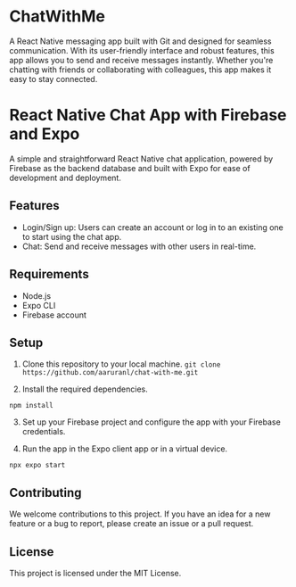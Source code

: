 # ChatWithMe
A React Native messaging app built with Git and designed for seamless communication. With its user-friendly interface and robust features, this app allows you to send and receive messages instantly. Whether you're chatting with friends or collaborating with colleagues, this app makes it easy to stay connected.

# React Native Chat App with Firebase and Expo

A simple and straightforward React Native chat application, powered by Firebase as the backend database and built with Expo for ease of development and deployment. 

## Features

- Login/Sign up: Users can create an account or log in to an existing one to start using the chat app.
- Chat: Send and receive messages with other users in real-time.

## Requirements

- Node.js
- Expo CLI
- Firebase account

## Setup

1. Clone this repository to your local machine.
`git clone https://github.com/aaruranl/chat-with-me.git`

2. Install the required dependencies.

`npm install`

3. Set up your Firebase project and configure the app with your Firebase credentials.

5. Run the app in the Expo client app or in a virtual device.

`npx expo start`


## Contributing

We welcome contributions to this project. If you have an idea for a new feature or a bug to report, please create an issue or a pull request.

## License

This project is licensed under the MIT License.


